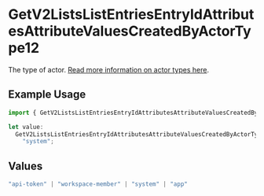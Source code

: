 # GetV2ListsListEntriesEntryIdAttributesAttributeValuesCreatedByActorType12

The type of actor. [Read more information on actor types here](/docs/actors).

## Example Usage

```typescript
import { GetV2ListsListEntriesEntryIdAttributesAttributeValuesCreatedByActorType12 } from "attio-js/models/operations/getv2listslistentriesentryidattributesattributevalues.js";

let value:
  GetV2ListsListEntriesEntryIdAttributesAttributeValuesCreatedByActorType12 =
    "system";
```

## Values

```typescript
"api-token" | "workspace-member" | "system" | "app"
```